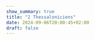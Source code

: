 ```yaml
---
show_summary: true
title: "2 Thessaloniciens"
date: 2024-09-06T20:00:45+02:00
draft: false
---
```


